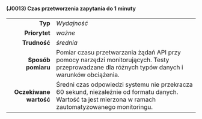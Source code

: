 #### (J0013) Czas przetworzenia zapytania do 1 minuty

|                   |                                                                                                                         |
| ----------------: | :---------------------------------------------------------------------------------------------------------------------- |
| **Typ** | *Wydajność* |
| **Priorytet** | *ważne* |
| **Trudność** | *średnia* |
| **Sposób pomiaru** | Pomiar czasu przetwarzania żądań API przy pomocy narzędzi monitorujących. Testy przeprowadzane dla różnych typów danych i warunków obciążenia. |
| **Oczekiwane wartość** | Średni czas odpowiedzi systemu nie przekracza 60 sekund, niezależnie od formatu danych. Wartość ta jest mierzona w ramach zautomatyzowanego monitoringu. |

